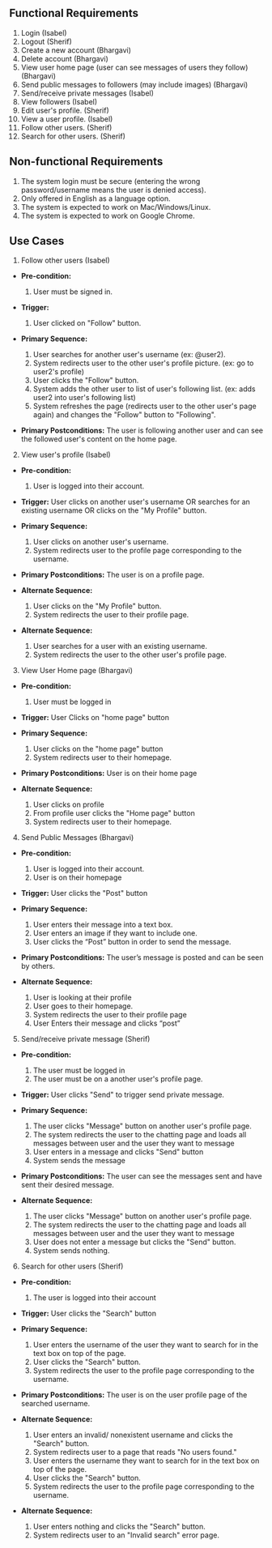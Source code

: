 ## Functional Requirements

1. Login (Isabel)
2. Logout (Sherif)
3. Create a new account (Bhargavi)
4. Delete account (Bhargavi)
5. View user home page (user can see messages of users they follow) (Bhargavi)
6. Send public messages to followers (may include images) (Bhargavi)
7. Send/receive private messages (Isabel)
8. View followers (Isabel)
9. Edit user's profile. (Sherif)
10. View a user profile. (Isabel)
11. Follow other users. (Sherif)
12. Search for other users. (Sherif)

## Non-functional Requirements

1. The system login must be secure (entering the wrong password/username means the user is denied access).
2. Only offered in English as a language option.
3. The system is expected to work on Mac/Windows/Linux.
4. The system is expected to work on Google Chrome.

## Use Cases

1. Follow other users (Isabel)
- **Pre-condition:**
  1. User must be signed in.

- **Trigger:**
  1. User clicked on "Follow" button.

- **Primary Sequence:**
  
  1. User searches for another user's username (ex: @user2).
  2. System redirects user to the other user's profile picture. (ex: go to user2's profile)
  3. User clicks the "Follow" button.
  4. System adds the other user to list of user's following list. (ex: adds user2 into user's following list)
  5. System refreshes the page (redirects user to the other user's page again) and changes the "Follow" button to "Following".

- **Primary Postconditions:**
  The user is following another user and can see the followed user's content on the home page.

2. View user's profile (Isabel)
- **Pre-condition:** 
  1. User is logged into their account.

- **Trigger:** 
  User clicks on another user's username OR searches for an existing username OR clicks on the "My Profile" button.

- **Primary Sequence:**
  
  1. User clicks on another user's username.
  2. System redirects user to the profile page corresponding to the username.

- **Primary Postconditions:** 
  The user is on a profile page.

- **Alternate Sequence:** 
  
  1. User clicks on the "My Profile" button.
  2. System redirects the user to their profile page.

- **Alternate Sequence:** 
  
  1. User searches for a user with an existing username.
  2. System redirects the user to the other user's profile page.

3. View User Home page (Bhargavi)
- **Pre-condition:** 
  1. User must be logged in

- **Trigger:** 
  User Clicks on "home page" button

- **Primary Sequence:**
  
  1. User clicks on the "home page" button
  2. System redirects user to their homepage.

- **Primary Postconditions:**
  User is on their home page

- **Alternate Sequence:** 
  1. User clicks on profile
  2. From profile user clicks the "Home page" button
  3. System redirects user to their homepage.

4. Send Public Messages (Bhargavi)
- **Pre-condition:**
  1. User is logged into their account.
  2. User is on their homepage

- **Trigger:** 
  User clicks the "Post" button

- **Primary Sequence:**
  
  1. User enters their message into a text box.
  2. User enters an image if they want to include one.
  3. User clicks the “Post” button in order to send the message.


- **Primary Postconditions:** 
  The user’s message is posted and can be seen by others.

- **Alternate Sequence:** 
  1. User is looking at their profile
  2. User goes to their homepage.
  3. System redirects the user to their profile page
  4. User Enters their message and clicks “post”


5. Send/receive private message (Sherif) 
- **Pre-condition:** 
  1. The user must be logged in 
  2. The user must be on a another user's profile page.


- **Trigger:** 
  User clicks "Send" to trigger send private message.

- **Primary Sequence:**
  
  1. The user clicks "Message" button on another user's profile page.
  2. The system redirects the user to the chatting page and loads all messages between user and the user they want to message
  3. User enters in a message and clicks "Send" button
  4. System sends the message


- **Primary Postconditions:**
  The user can see the messages sent and have sent their desired message.

- **Alternate Sequence:** 

  1. The user clicks "Message" button on another user's profile page.
  2. The system redirects the user to the chatting page and loads all messages between user and the user they want to message
  3. User does not enter a message but clicks the "Send" button.
  4. System sends nothing.


6. Search for other users (Sherif) 
- **Pre-condition:**
  1. The user is logged into their account

- **Trigger:**
  User clicks the "Search" button 

- **Primary Sequence:**
  
  1. User enters the username of the user they want to search for in the text box on top of the page. 
  2. User clicks the "Search" button. 
  3. System redirects the user to the profile page corresponding to the username. 


- **Primary Postconditions:**
  The user is on the user profile page of the searched username.

- **Alternate Sequence:**
  
  1. User enters an invalid/ nonexistent username and clicks the "Search" button. 
  2. System redirects user to a page that reads "No users found."
  3. User enters the username they want to search for in the text box on top of the page. 
  4. User clicks the "Search" button. 
  5. System redirects the user to the profile page corresponding to the username.

- **Alternate Sequence:**
  
  1. User enters nothing and clicks the "Search" button. 
  2. System redirects user to an "Invalid search" error page.